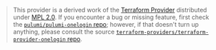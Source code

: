> This provider is a derived work of the [Terraform Provider](https://github.com/terraform-providers/terraform-provider-onelogin)
> distributed under [MPL 2.0](https://www.mozilla.org/en-US/MPL/2.0/). If you encounter a bug or missing feature,
> first check the [`pulumi/pulumi-onelogin` repo](https://github.com/pulumi/pulumi-onelogin/issues); however, if that doesn't turn up anything,
> please consult the source [`terraform-providers/terraform-provider-onelogin` repo](https://github.com/terraform-providers/terraform-provider-onelogin/issues).